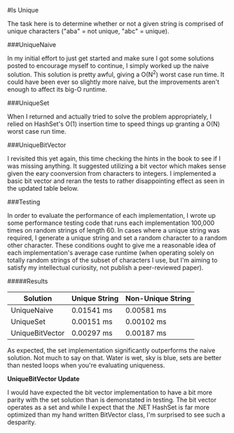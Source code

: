 #Is Unique

The task here is to determine whether or not a given string is comprised of unique characters ("aba" = not unique, "abc" = unique).

###UniqueNaive

In my initial effort to just get started and make sure I got some solutions posted to encourage myself to continue, I simply worked up the naive solution. This solution is pretty awful, giving a O(N<sup>2</sup>) worst case run time. It could have been ever so slightly more naive, but the improvements aren't enough to affect its big-O runtime.

###UniqueSet

When I returned and actually tried to solve the problem appropriately, I relied on HashSet's O(1) insertion time to speed things up granting a O(N) worst case run time.

###UniqueBitVector

I revisited this yet again, this time checking the hints in the book to see if I was missing anything. It suggested utilizing a bit vector which makes sense given the eary coonversion from characters to integers. I implemented a basic bit vector and reran the tests to rather disappointing effect as seen in the updated table below.

###Testing

In order to evaluate the performance of each implementation, I wrote up some performance testing code that runs each implementation 100,000 times on random strings of length 60. In cases where a unique string was required, I generate a unique string and set a random character to a random other character. These conditions ought to give me a reasonable idea of each implementation's average case runtime (when operating solely on totally random strings of the subset of characters I use, but I'm aiming to satisfy my intellectual curiosity, not publish a peer-reviewed paper).

#####Results

| Solution        | Unique String | Non-Unique String |
|-----------------|---------------|-------------------|
| UniqueNaive     | 0.01541 ms    | 0.00581 ms        |
| UniqueSet       | 0.00151 ms    | 0.00102 ms        |
| UniqueBitVector | 0.00297 ms    | 0.00187 ms        |

As expected, the set implementation significantly outperforms the naive solution. Not much to say on that. Water is wet, sky is blue, sets are better than nested loops when you're evaluating uniqueness.

**UniqueBitVector Update**

I would have expected the bit vector implementation to have a bit more parity with the set solution than is demonstated in testing. The bit vector operates as a set and while I expect that the .NET HashSet is far more optimized than my hand written BitVector class, I'm surprised to see such a desparity.
